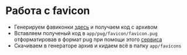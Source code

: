 # Работа с favicon
* Генерируем фавиконки [здесь](http://realfavicongenerator.net/ "генератор фавикон") и получаем код с архивом
* Вставляем полученый код в `app/pug/favicon/favicon.pug` отформатировав в формат pug при помощи этого [сервиса](http://html2jade.org/)
* Скачиваем в генераторе архив и кидаем всё в папку `app/favicons`